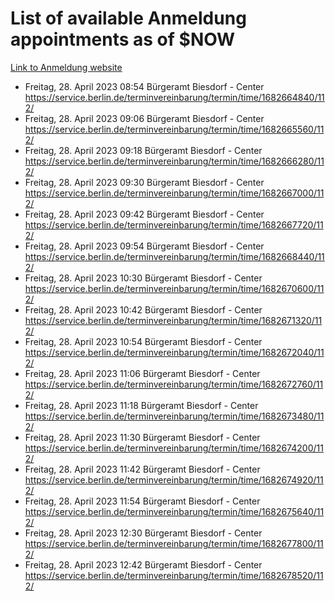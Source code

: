 # List of available Anmeldung appointments as of $NOW
[Link to Anmeldung website](https://service.berlin.de/terminvereinbarung/termin/tag.php?termin=1&anliegen[]=120686&dienstleisterlist=122210,122217,327316,122219,327312,122227,327314,122231,327346,122243,327348,122254,122252,329742,122260,329745,122262,329748,122271,327278,122273,327274,122277,327276,330436,122280,327294,122282,327290,122284,327292,122291,327270,122285,327266,122286,327264,122296,327268,150230,329760,122297,327286,122294,327284,122312,329763,122314,329775,122304,327330,122311,327334,122309,327332,317869,122281,327352,122279,329772,122283,122276,327324,122274,327326,122267,329766,122246,327318,122251,327320,122257,327322,122208,327298,122226,327300&herkunft=http%3A%2F%2Fservice.berlin.de%2Fdienstleistung%2F120686%2F)
- Freitag, 28. April 2023 08:54 Bürgeramt Biesdorf - Center https://service.berlin.de/terminvereinbarung/termin/time/1682664840/112/
- Freitag, 28. April 2023 09:06 Bürgeramt Biesdorf - Center https://service.berlin.de/terminvereinbarung/termin/time/1682665560/112/
- Freitag, 28. April 2023 09:18 Bürgeramt Biesdorf - Center https://service.berlin.de/terminvereinbarung/termin/time/1682666280/112/
- Freitag, 28. April 2023 09:30 Bürgeramt Biesdorf - Center https://service.berlin.de/terminvereinbarung/termin/time/1682667000/112/
- Freitag, 28. April 2023 09:42 Bürgeramt Biesdorf - Center https://service.berlin.de/terminvereinbarung/termin/time/1682667720/112/
- Freitag, 28. April 2023 09:54 Bürgeramt Biesdorf - Center https://service.berlin.de/terminvereinbarung/termin/time/1682668440/112/
- Freitag, 28. April 2023 10:30 Bürgeramt Biesdorf - Center https://service.berlin.de/terminvereinbarung/termin/time/1682670600/112/
- Freitag, 28. April 2023 10:42 Bürgeramt Biesdorf - Center https://service.berlin.de/terminvereinbarung/termin/time/1682671320/112/
- Freitag, 28. April 2023 10:54 Bürgeramt Biesdorf - Center https://service.berlin.de/terminvereinbarung/termin/time/1682672040/112/
- Freitag, 28. April 2023 11:06 Bürgeramt Biesdorf - Center https://service.berlin.de/terminvereinbarung/termin/time/1682672760/112/
- Freitag, 28. April 2023 11:18 Bürgeramt Biesdorf - Center https://service.berlin.de/terminvereinbarung/termin/time/1682673480/112/
- Freitag, 28. April 2023 11:30 Bürgeramt Biesdorf - Center https://service.berlin.de/terminvereinbarung/termin/time/1682674200/112/
- Freitag, 28. April 2023 11:42 Bürgeramt Biesdorf - Center https://service.berlin.de/terminvereinbarung/termin/time/1682674920/112/
- Freitag, 28. April 2023 11:54 Bürgeramt Biesdorf - Center https://service.berlin.de/terminvereinbarung/termin/time/1682675640/112/
- Freitag, 28. April 2023 12:30 Bürgeramt Biesdorf - Center https://service.berlin.de/terminvereinbarung/termin/time/1682677800/112/
- Freitag, 28. April 2023 12:42 Bürgeramt Biesdorf - Center https://service.berlin.de/terminvereinbarung/termin/time/1682678520/112/
